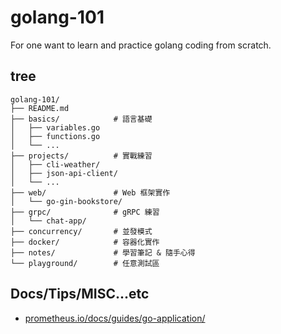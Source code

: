 # golang-101
For one want to learn and practice golang coding from scratch.

## tree

```
golang-101/
├── README.md
├── basics/            # 語言基礎
│   ├── variables.go
│   ├── functions.go
│   └── ...
├── projects/          # 實戰練習
│   ├── cli-weather/
│   ├── json-api-client/
│   └── ...
├── web/               # Web 框架實作
│   └── go-gin-bookstore/
├── grpc/              # gRPC 練習
│   └── chat-app/
├── concurrency/       # 並發模式
├── docker/            # 容器化實作
├── notes/             # 學習筆記 & 隨手心得
└── playground/        # 任意測試區
```

## Docs/Tips/MISC...etc

* [prometheus.io/docs/guides/go-application/](https://prometheus.io/docs/guides/go-application/)